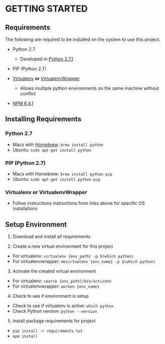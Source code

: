 # GETTING STARTED

## Requirements

The following are required to be installed on the system to use this project.

- Python 2.7

  - Developed in [Python 2.7.1](https://www.python.org/download/releases/2.7/)

- PIP (Python 2.7)

- [Virtualenv](https://virtualenv.pypa.io/) **or** [VirtualenvWrapper](https://virtualenvwrapper.readthedocs.io/)

  - Allows multiple python environments on the same machine without conflict

- [NPM 6.4.1](https://www.npmjs.com/get-npm)

## Installing Requirements

### Python 2.7

- Macs with [Homebrew](https://brew.sh/): `brew install python`
- Ubuntu: `sudo apt-get install python`

### PIP (Python 2.7)

- Macs with Homebrew: `brew install python-pip`
- Ubuntu: `sudo apt-get install python-pip`


### Virtualenv or VirtualenvWrapper

- Follow instructions instructions from links above for specific OS installations

## Setup Environment

1. Download and install all requirements

2. Create a new virtual environment for this project

  - For virtualenv: `virtualenv {env_path} -p $(which python)`
  - For virtualenvwrapper: `mkvirtualenv {env_name} -p $(which python)`

3. Activate the created virtual environment

  - For virtualenv: `source {env_path}/bin/activate`
  - For virtualenvwrapper: `workon {env_name}`

4. Check to see if environment is setup
  - Check to see if virtualenv is active: `which python`
  - Check Python version: `python --version`

5. Install package requirements for project
  - `pip install -r requirements.txt`
  - `npm install`

